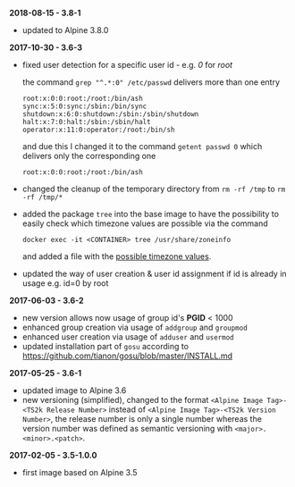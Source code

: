 **2018-08-15 - 3.8-1**

 * updated to Alpine 3.8.0

**2017-10-30 - 3.6-3**

 * fixed user detection for a specific user id - e.g. *0* for *root*

   the command ```grep "^.*:0" /etc/passwd``` delivers more than one entry

   ```
   root:x:0:0:root:/root:/bin/ash
   sync:x:5:0:sync:/sbin:/bin/sync
   shutdown:x:6:0:shutdown:/sbin:/sbin/shutdown
   halt:x:7:0:halt:/sbin:/sbin/halt
   operator:x:11:0:operator:/root:/bin/sh
   ```

   and due this I changed it to the command ```getent passwd 0``` which delivers only the corresponding one

   ```
   root:x:0:0:root:/root:/bin/ash
   ```

 * changed the cleanup of the temporary directory from ```rm -rf /tmp``` to ```rm -rf /tmp/*```

 * added the package `tree` into the base image to have the possibility 
   to easily check which timezone values are possible via the command

   ```docker exec -it <CONTAINER> tree /usr/share/zoneinfo```

   and added a file with the [possible timezone values](TIMEZONES.md).

 * updated the way of user creation & user id assignment if id is already in usage e.g. id=0 by root

**2017-06-03 - 3.6-2**

 * new version allows now usage of group id's __PGID__ < 1000 
 * enhanced group creation via usage of `addgroup` and `groupmod`
 * enhanced user creation via usage of `adduser` and `usermod`
 * updated installation part of `gosu` according to https://github.com/tianon/gosu/blob/master/INSTALL.md

**2017-05-25 - 3.6-1**

 * updated image to Alpine 3.6
 * new versioning (simplified), changed to the format `<Alpine Image Tag>-<TS2k Release Number>` 
   instead of `<Alpine Image Tag>-<TS2k Version Number>`, the release number is only a single number 
   whereas the version number was defined as semantic versioning with `<major>.<minor>.<patch>`.

**2017-02-05 - 3.5-1.0.0**

 * first image based on Alpine 3.5
 